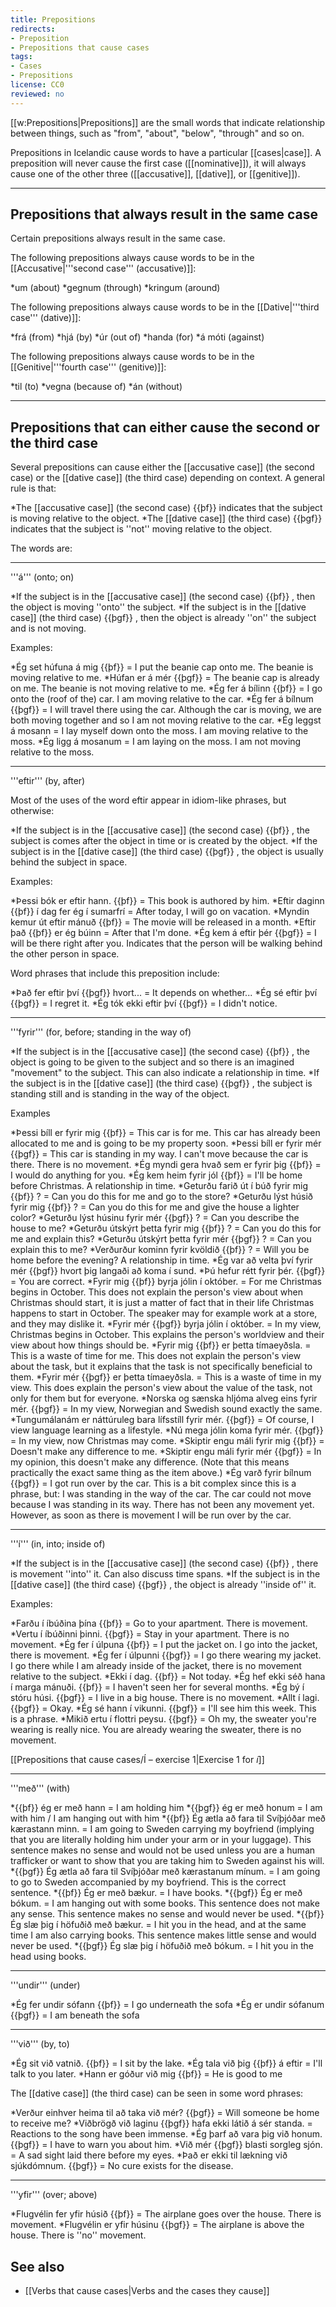 ```yaml
---
title: Prepositions
redirects:
- Preposition
- Prepositions that cause cases
tags:
- Cases
- Prepositions
license: CC0
reviewed: no
---
```


<level level="a1"/>

[[w:Prepositions|Prepositions]] are the small words that indicate relationship between things, such as "from", "about", "below", "through" and so on.

Prepositions in Icelandic cause words to have a particular [[cases|case]]. A preposition will never cause the first case ([[nominative]]), it will always cause one of the other three ([[accusative]], [[dative]], or [[genitive]]).
***

## Prepositions that always result in the same case
Certain prepositions always result in the same case.

The following prepositions always cause words to be in the [[Accusative|'''second case''' (accusative)]]:

*um (about)
*gegnum (through)
*kringum (around)

The following prepositions always cause words to be in the [[Dative|'''third case''' (dative)]]:

*frá (from)
*hjá (by)
*úr (out of)
*handa (for)
*á móti (against)

The following prepositions always cause words to be in the [[Genitive|'''fourth case''' (genitive)]]:

*til (to)
*vegna (because of)
*án (without)

***

## Prepositions that can either cause the second or the third case
Several prepositions can cause either the [[accusative case]] (the second case) or the [[dative case]] (the third case) depending on context. A general rule is that:

*The [[accusative case]] (the second case) {{þf}} indicates that the subject is moving relative to the object.
*The [[dative case]] (the third case) {{þgf}} indicates that the subject is ''not'' moving relative to the object.

The words are:
***

'''á''' (onto; on)

*If the subject is in the [[accusative case]] (the second case) {{þf}} , then the object is moving ''onto'' the subject.
*If the subject is in the [[dative case]] (the third case) {{þgf}} , then the object is already ''on'' the subject and is not moving.

Examples:

*Ég set húfuna á mig {{þf}} = I put the beanie cap onto me. The beanie is moving relative to me.
*Húfan er á mér {{þgf}} = The beanie cap is already on me. The beanie is not moving relative to me.
*Ég fer á bílinn {{þf}} = I go onto the (roof of the) car. I am moving relative to the car.
*Ég fer á bílnum {{þgf}} = I will travel there using the car. Although the car is moving, we are both moving together and so I am not moving relative to the car.
*Ég leggst á mosann = I lay myself down onto the moss. I am moving relative to the moss.
*Ég ligg á mosanum = I am laying on the moss. I am not moving relative to the moss.

***

'''eftir''' (by, after)

Most of the uses of the word eftir appear in idiom-like phrases, but otherwise:

*If the subject is in the [[accusative case]] (the second case) {{þf}} , the subject is comes after the object in time or is created by the object.
*If the subject is in the [[dative case]] (the third case) {{þgf}} , the object is usually behind the subject in space.

Examples:

*Þessi bók er eftir hann. {{þf}} = This book is authored by him.
*Eftir daginn {{þf}} í dag fer ég í sumarfrí = After today, I will go on vacation.
*Myndin kemur út eftir mánuð {{þf}} = The movie will be released in a month.
*Eftir það {{þf}} er ég búinn = After that I'm done.
*Ég kem á eftir þér {{þgf}} = I will be there right after you. Indicates that the person will be walking behind the other person in space.

Word phrases that include this preposition include:

*Það fer eftir því {{þgf}} hvort... = It depends on whether...
*Ég sé eftir því {{þgf}} = I regret it.
*Ég tók ekki eftir því {{þgf}} = I didn't notice.

***

'''fyrir''' (for, before; standing in the way of)

*If the subject is in the [[accusative case]] (the second case) {{þf}} , the object is going to be given to the subject and so there is an imagined "movement" to the subject. This can also indicate a relationship in time.
*If the subject is in the [[dative case]] (the third case) {{þgf}} , the subject is standing still and is standing in the way of the object.

Examples

*Þessi bíll er fyrir mig {{þf}} = This car is for me. This car has already been allocated to me and is going to be my property soon.
*Þessi bíll er fyrir mér {{þgf}} = This car is standing in my way. I can't move because the car is there. There is no movement.
*Ég myndi gera hvað sem er fyrir þig {{þf}} = I would do anything for you.
*Ég kem heim fyrir jól {{þf}} = I'll be home before Christmas. A relationship in time.
*Geturðu farið út í búð fyrir mig {{þf}} ? = Can you do this for me and go to the store?
*Geturðu lýst húsið fyrir mig {{þf}} ? = Can you do this for me and give the house a lighter color?
*Geturðu lýst húsinu fyrir mér {{þgf}} ? = Can you describe the house to me?
*Geturðu útskýrt þetta fyrir mig {{þf}} ? = Can you do this for me and explain this?
*Geturðu útskýrt þetta fyrir mér {{þgf}} ? = Can you explain this to me?
*Verðurður kominn fyrir kvöldið {{þf}} ? = Will you be home before the evening? A relationship in time.
*Ég var að velta því fyrir mér {{þgf}} hvort þig langaði að koma í sund.
*Þú hefur rétt fyrir þér. {{þgf}} = You are correct.
*Fyrir mig {{þf}} byrja jólin í október. = For me Christmas begins in October. This does not explain the person's view about when Christmas should start, it is just a matter of fact that in their life Christmas happens to start in October. The speaker may for example work at a store, and they may dislike it.
*Fyrir mér {{þgf}} byrja jólin í október. = In my view, Christmas begins in October. This explains the person's worldview and their view about how things should be.
*Fyrir mig {{þf}} er þetta tímaeyðsla. = This is a waste of time for me. This does not explain the person's view about the task, but it explains that the task is not specifically beneficial to them.
*Fyrir mér {{þgf}} er þetta tímaeyðsla. = This is a waste of time in my view. This does explain the person's view about the value of the task, not only for them but for everyone.
*Norska og sænska hljóma alveg eins fyrir mér. {{þgf}} = In my view, Norwegian and Swedish sound exactly the same.
*Tungumálanám er náttúruleg bara lífsstíll fyrir mér. {{þgf}} = Of course, I view language learning as a lifestyle.
*Nú mega jólin koma fyrir mér. {{þgf}} = In my view, now Christmas may come.
*Skiptir engu máli fyrir mig {{þf}} = Doesn't make any difference to me.
*Skiptir engu máli fyrir mér {{þgf}} = In my opinion, this doesn't make any difference. (Note that this means practically the exact same thing as the item above.)
*Ég varð fyrir bílnum {{þgf}} = I got run over by the car. This is a bit complex since this is a phrase, but: I was standing in the way of the car. The car could not move because I was standing in its way. There has not been any movement yet. However, as soon as there is movement I will be run over by the car.

***

'''í''' (in, into; inside of)

*If the subject is in the [[accusative case]] (the second case) {{þf}} , there is movement ''into'' it. Can also discuss time spans.
*If the subject is in the [[dative case]] (the third case) {{þgf}} , the object is already ''inside of'' it.

Examples:

*Farðu í íbúðina þína {{þf}} = Go to your apartment. There is movement.
*Vertu í íbúðinni þinni. {{þgf}} = Stay in your apartment. There is no movement.
*Ég fer í úlpuna {{þf}} = I put the jacket on. I go into the jacket, there is movement.
*Ég fer í úlpunni {{þgf}} = I go there wearing my jacket. I go there while I am already inside of the jacket, there is no movement relative to the subject.
*Ekki í dag. {{þf}} = Not today.
*Ég hef ekki séð hana í marga mánuði. {{þf}} = I haven't seen her for several months.
*Ég bý í stóru húsi. {{þgf}} = I live in a big house. There is no movement.
*Allt í lagi. {{þgf}} = Okay.
*Ég sé hann í vikunni. {{þgf}} = I'll see him this week. This is a phrase.
*Mikið ertu í flottri peysu. {{þgf}} = Oh my, the sweater you're wearing is really nice. You are already wearing the sweater, there is no movement.

[[Prepositions that cause cases/Í – exercise 1|Exercise 1 for <i>í</i>]]
***

'''með''' (with)

*{{þf}} ég er með hann = I am holding him
*{{þgf}} ég er með honum = I am with him / I am hanging out with him
*{{þf}} Ég ætla að fara til Svíþjóðar með kærastann minn. = I am going to Sweden carrying my boyfriend (implying that you are literally holding him under your arm or in your luggage). This sentence makes no sense and would not be used unless you are a human trafficker or want to show that you are taking him to Sweden against his will.
*{{þgf}} Ég ætla að fara til Svíþjóðar með kærastanum mínum. = I am going to go to Sweden accompanied by my boyfriend. This is the correct sentence.
*{{þf}} Ég er með bækur. = I have books.
*{{þgf}} Ég er með bókum. = I am hanging out with some books. This sentence does not make any sense. This sentence makes no sense and would never be used.
*{{þf}} Ég slæ þig í höfuðið með bækur. = I hit you in the head, and at the same time I am also carrying books. This sentence makes little sense and would never be used.
*{{þgf}} Ég slæ þig í höfuðið með bókum. = I hit you in the head using books.

***

'''undir''' (under)

*Ég fer undir sófann {{þf}} = I go underneath the sofa
*Ég er undir sófanum {{þgf}} = I am beneath the sofa

***

'''við''' (by, to)

*Ég sit við vatnið. {{þf}} = I sit by the lake.
*Ég tala við þig {{þf}} á eftir = I'll talk to you later.
*Hann er góður við mig {{þf}} = He is good to me

The [[dative case]] (the third case) can be seen in some word phrases:

*Verður einhver heima til að taka við mér? {{þgf}} = Will someone be home to receive me?
*Viðbrögð við laginu {{þgf}} hafa ekki látið á sér standa. = Reactions to the song have been immense.
*Ég þarf að vara þig við honum. {{þgf}} = I have to warn you about him.
*Við mér {{þgf}} blasti sorgleg sjón. = A sad sight laid there before my eyes.
*Það er ekki til lækning við sjúkdómnum. {{þgf}} = No cure exists for the disease.

***

'''yfir''' (over; above)

*Flugvélin fer yfir húsið {{þf}} = The airplane goes over the house. There is movement.
*Flugvélin er yfir húsinu {{þgf}} = The airplane is above the house. There is ''no'' movement.



## See also

* [[Verbs that cause cases|Verbs and the cases they cause]]
